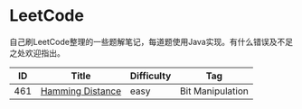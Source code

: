 # LeetCode

​		自己刷LeetCode整理的一些题解笔记，每道题使用Java实现。有什么错误及不足之处欢迎指出。

| ID   | Title                | Difficulty | Tag              |
| ---- | -------------------- | ---------- | ---------------- |
| 461  | [Hamming Distance]() | easy       | Bit Manipulation |

